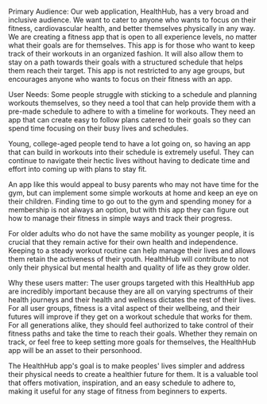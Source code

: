 Primary Audience:
Our web application, HealthHub, has a very broad and inclusive audience. We want to cater to anyone who wants to focus on their fitness, cardiovascular health, and better themselves physically in any way. We are creating a fitness app that is open to all experience levels, no matter what their goals are for themselves. This app is for those who want to keep track of their workouts in an organized fashion. It will also allow them to stay on a path towards their goals with a structured schedule that helps them reach their target. This app is not restricted to any age groups, but encourages anyone who wants to focus on their fitness with an app.

User Needs:
Some people struggle with sticking to a schedule and planning workouts themselves, so they need a tool that can help provide them with a pre-made schedule to adhere to with a timeline for workouts. They need an app that can create easy to follow plans catered to their goals so they can spend time focusing on their busy lives and schedules. 

Young, college-aged people tend to have a lot going on, so having an app that can build in workouts into their schedule is extremely useful. They can continue to navigate their hectic lives without having to dedicate time and effort into coming up with plans to stay fit. 

An app like this would appeal to busy parents who may not have time for the gym, but can implement some simple workouts at home and keep an eye on their children. Finding time to go out to the gym and spending money for a membership is not always an option, but with this app they can figure out how to manage their fitness in simple ways and track their progress. 

For older adults who do not have the same mobility as younger people, it is crucial that they remain active for their own health and independence. Keeping to a steady workout routine can help manage their lives and allows them retain the activeness of their youth. HealthHub will contribute to not only their physical but mental health and quality of life as they grow older. 


Why these users matter: 
The user groups targeted with this HealthHub app are incredibly important because they are all on varying spectrums of their health journeys and their health and wellness dictates the rest of their lives. For all user groups, fitness is a vital aspect of their wellbeing, and their futures will improve if they get on a workout schedule that works for them. For all generations alike, they should feel authorized to take control of their fitness paths and take the time to reach their goals. Whether they remain on track, or feel free to keep setting more goals for themselves, the HealthHub app will be an asset to their personhood. 

The HealthHub app's goal is to make peoples' lives simpler and address their physical needs to create a healthier future for them. It is a valuable tool that offers motivation, inspiration, and an easy schedule to adhere to, making it useful for any stage of fitness from beginners to experts. 